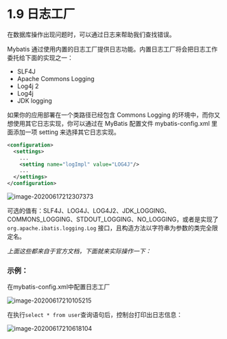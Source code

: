 # 1.9 日志工厂

在数据库操作出现问题时，可以通过日志来帮助我们查找错误。

Mybatis 通过使用内置的日志工厂提供日志功能。内置日志工厂将会把日志工作委托给下面的实现之一：

- SLF4J
- Apache Commons Logging
- Log4j 2
- Log4j
- JDK logging

如果你的应用部署在一个类路径已经包含 Commons Logging 的环境中，而你又想使用其它日志实现，你可以通过在 MyBatis 配置文件 mybatis-config.xml 里面添加一项 setting 来选择其它日志实现。

```xml
<configuration>
  <settings>
    ...
    <setting name="logImpl" value="LOG4J"/>
    ...
  </settings>
</configuration>
```

![image-20200617212307373](https://images.shiguangping.com/imgs/20200617212326.png)

可选的值有：SLF4J、LOG4J、LOG4J2、JDK_LOGGING、COMMONS_LOGGING、STDOUT_LOGGING、NO_LOGGING，或者是实现了 `org.apache.ibatis.logging.Log` 接口，且构造方法以字符串为参数的类完全限定名。



*上面这些都来自于官方文档，下面就来实际操作一下：*



### 示例：

在mybatis-config.xml中配置日志工厂

![image-20200617210105215](https://images.shiguangping.com/imgs/20200617210105.png)

在执行`select * from user`查询语句后，控制台打印出日志信息：

![image-20200617210618104](https://images.shiguangping.com/imgs/20200617210618.png)

